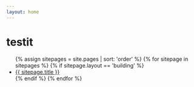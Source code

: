 ```yaml
---
layout: home
---
```

# testit
<ul>
{% assign sitepages = site.pages | sort: 'order' %}
{% for sitepage in sitepages %}
{% if sitepage.layout == 'building' %}
  <li {% if page.url == sitepage.url %} class="active"{% endif %}>
    <a href="{{ sitepage.url }}">{{ sitepage.title }}</a>
  </li>
   {% endif %}
{% endfor %}
</ul>
